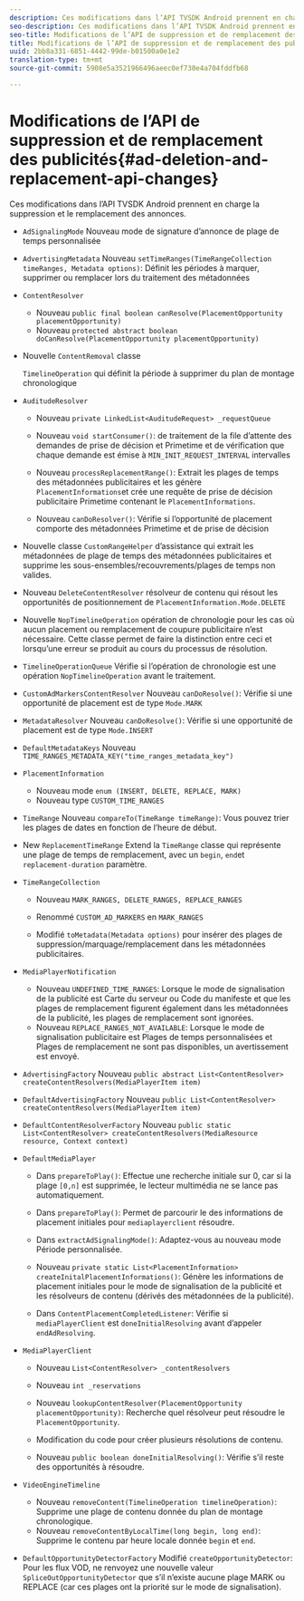 ```yaml
---
description: Ces modifications dans l’API TVSDK Android prennent en charge la suppression et le remplacement des annonces.
seo-description: Ces modifications dans l’API TVSDK Android prennent en charge la suppression et le remplacement des annonces.
seo-title: Modifications de l’API de suppression et de remplacement des publicités
title: Modifications de l’API de suppression et de remplacement des publicités
uuid: 2bb8a331-6851-4442-99de-b01500a0e1e2
translation-type: tm+mt
source-git-commit: 5908e5a3521966496aeec0ef730e4a704fddfb68

---
```



# Modifications de l’API de suppression et de remplacement des publicités{#ad-deletion-and-replacement-api-changes}

Ces modifications dans l’API TVSDK Android prennent en charge la suppression et le remplacement des annonces.

* `AdSignalingMode` Nouveau mode de signature d’annonce de plage de temps personnalisée

* `AdvertisingMetadata` Nouveau `setTimeRanges(TimeRangeCollection timeRanges, Metadata options)`: Définit les périodes à marquer, supprimer ou remplacer lors du traitement des métadonnées

* `ContentResolver`

   * Nouveau `public final boolean canResolve(PlacementOpportunity placementOpportunity)`
   * Nouveau `protected abstract boolean doCanResolve(PlacementOpportunity placementOpportunity)`

* Nouvelle `ContentRemoval` classe

   `TimelineOperation` qui définit la période à supprimer du plan de montage chronologique

* `AuditudeResolver`

   * Nouveau `private LinkedList<AuditudeRequest> _requestQueue`
   * Nouveau `void startConsumer()`:  de traitement de la file d’attente des demandes de prise de décision et Primetime et de vérification que chaque demande est émise à `MIN_INIT_REQUEST_INTERVAL` intervalles

   * Nouveau `processReplacementRange()`: Extrait les plages de temps des métadonnées publicitaires et les génère `PlacementInformations`et crée une requête de prise de décision publicitaire Primetime contenant le `PlacementInformations`.

   * Nouveau `canDoResolver()`: Vérifie si l’opportunité de placement comporte des métadonnées Primetime et de prise de décision

* Nouvelle classe `CustomRangeHelper` d’assistance qui extrait les métadonnées de plage de temps des métadonnées publicitaires et supprime les sous-ensembles/recouvrements/plages de temps non valides.

* Nouveau `DeleteContentResolver` résolveur de contenu qui résout les opportunités de positionnement de `PlacementInformation.Mode.DELETE`

* Nouvelle `NopTimelineOperation` opération de chronologie pour les cas où aucun placement ou remplacement de coupure publicitaire n’est nécessaire. Cette classe permet de faire la distinction entre ceci et lorsqu’une erreur se produit au cours du processus de résolution.

* `TimelineOperationQueue` Vérifie si l’opération de chronologie est une opération `NopTimelineOperation` avant le traitement.

* `CustomAdMarkersContentResolver` Nouveau `canDoResolve()`: Vérifie si une opportunité de placement est de type `Mode.MARK`

* `MetadataResolver` Nouveau `canDoResolve()`: Vérifie si une opportunité de placement est de type `Mode.INSERT`

* `DefaultMetadataKeys` Nouveau `TIME_RANGES_METADATA_KEY("time_ranges_metadata_key")`

* `PlacementInformation`

   * Nouveau mode `enum (INSERT, DELETE, REPLACE, MARK)`
   * Nouveau type `CUSTOM_TIME_RANGES`

* `TimeRange` Nouveau `compareTo(TimeRange timeRange)`: Vous pouvez trier les plages de dates en fonction de l’heure de début.

* New `ReplacementTimeRange` Extend la `TimeRange` classe qui représente une plage de temps de remplacement, avec un `begin`, `end`et `replacement-duration` paramètre.

* `TimeRangeCollection`

   * Nouveau `MARK_RANGES, DELETE_RANGES, REPLACE_RANGES`
   * Renommé `CUSTOM_AD_MARKERS` en `MARK_RANGES`

   * Modifié `toMetadata(Metadata options)` pour insérer des plages de suppression/marquage/remplacement dans les métadonnées publicitaires.

* `MediaPlayerNotification`

   * Nouveau `UNDEFINED_TIME_RANGES`: Lorsque le mode de signalisation de la publicité est Carte du serveur ou Code du manifeste et que les plages de remplacement figurent également dans les métadonnées de la publicité, les plages de remplacement sont ignorées.
   * Nouveau `REPLACE_RANGES_NOT_AVAILABLE`: Lorsque le mode de signalisation publicitaire est Plages de temps personnalisées et Plages de remplacement ne sont pas disponibles, un avertissement est envoyé.

* `AdvertisingFactory` Nouveau `public abstract List<ContentResolver> createContentResolvers(MediaPlayerItem item)`

* `DefaultAdvertisingFactory` Nouveau `public List<ContentResolver> createContentResolvers(MediaPlayerItem item)`

* `DefaultContentResolverFactory` Nouveau `public static List<ContentResolver> createContentResolvers(MediaResource resource, Context context)`

* `DefaultMediaPlayer`

   * Dans `prepareToPlay()`: Effectue une recherche initiale sur 0, car si la plage `[0,n]` est supprimée, le lecteur multimédia ne se lance pas automatiquement.

   * Dans `prepareToPlay()`: Permet de parcourir le  des informations de placement initiales pour `mediaplayerclient` résoudre.

   * Dans `extractAdSignalingMode()`: Adaptez-vous au nouveau mode Période personnalisée.
   * Nouveau `private static List<PlacementInformation> createInitalPlacementInformations()`: Génère les informations de placement initiales pour le mode de signalisation de la publicité et les résolveurs de contenu (dérivés des métadonnées de la publicité).
   * Dans `ContentPlacementCompletedListener`: Vérifie si `mediaPlayerClient` est `doneInitialResolving` avant d’appeler `endAdResolving`.

* `MediaPlayerClient`

   * Nouveau `List<ContentResolver> _contentResolvers`
   * Nouveau `int _reservations`
   * Nouveau `lookupContentResolver(PlacementOpportunity placementOpportunity)`: Recherche quel résolveur peut résoudre le `PlacementOpportunity`.

   * Modification du code pour créer plusieurs résolutions de contenu.
   * Nouveau `public boolean doneInitialResolving()`: Vérifie s’il reste des opportunités à résoudre.

* `VideoEngineTimeline`

   * Nouveau `removeContent(TimelineOperation timelineOperation)`: Supprime une plage de contenu donnée du plan de montage chronologique.
   * Nouveau `removeContentByLocalTime(long begin, long end)`: Supprime le contenu par heure locale donnée `begin` et `end`.

* `DefaultOpportunityDetectorFactory` Modifié `createOpportunityDetector`: Pour les flux VOD, ne renvoyez une nouvelle valeur `SpliceOutOpportunityDetector` que s’il n’existe aucune plage MARK ou REPLACE (car ces plages ont la priorité sur le mode de signalisation).


